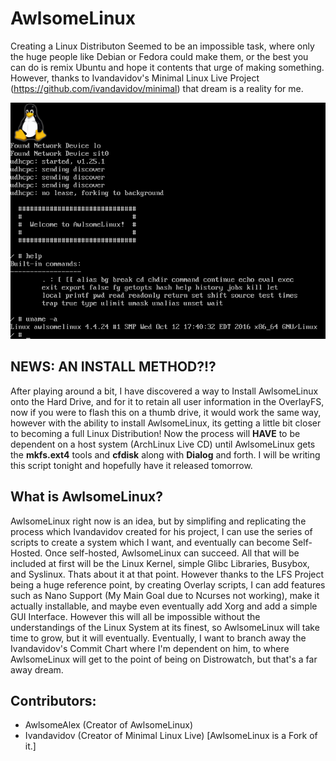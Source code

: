 # AwlsomeLinux

Creating a Linux Distributon Seemed to be an impossible task, where only the huge people like Debian or Fedora could make them, or the best you can do is remix Ubuntu and hope it contents that urge of making something. However, thanks to Ivandavidov's Minimal Linux Live Project (https://github.com/ivandavidov/minimal) that dream is a reality for me. 

![AwlsomeLinux](https://github.com/AwlsomeAlex/AwlsomeLinux/blob/master/AwlsomeLinux.png?raw=true)

## NEWS: **AN INSTALL METHOD?!?**
After playing around a bit, I have discovered a way to Install AwlsomeLinux onto the Hard Drive, and for it to retain all user information in the OverlayFS, now if you were to flash this on a thumb drive, it would work the same way, however with the ability to install AwlsomeLinux, its getting a little bit closer to becoming a full Linux Distribution! Now the process will **HAVE** to be dependent on a host system (ArchLinux Live CD) until AwlsomeLinux gets the **mkfs.ext4** tools and **cfdisk** along with **Dialog** and forth. I will be writing this script tonight and hopefully have it released tomorrow. 

## What is AwlsomeLinux?
AwlsomeLinux right now is an idea, but by simplifing and replicating the process which Ivandavidov created for his project, I can use the series of scripts to create a system which I want, and eventually can become Self-Hosted. Once self-hosted, AwlsomeLinux can succeed. All that will be included at first will be the Linux Kernel, simple Glibc Libraries, Busybox, and Syslinux. Thats about it at that point. However thanks to the LFS Project being a huge reference point, by creating Overlay scripts, I can add features such as Nano Support (My Main Goal due to Ncurses not working), make it actually installable, and maybe even eventually add Xorg and add a simple GUI Interface. However this will all be impossible without the understandings of the Linux System at its finest, so AwlsomeLinux will take time to grow, but it will eventually. Eventually, I want to branch away the Ivandavidov's Commit Chart where I'm dependent on him, to where AwlsomeLinux will get to the point of being on Distrowatch, but that's a far away dream.

## Contributors:
* AwlsomeAlex (Creator of AwlsomeLinux)
* Ivandavidov (Creator of Minimal Linux Live) [AwlsomeLinux is a Fork of it.]


